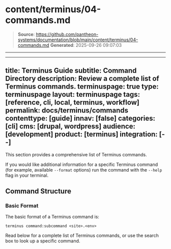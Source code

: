 # content/terminus/04-commands.md

> **Source**: https://github.com/pantheon-systems/documentation/blob/main/content/terminus/04-commands.md
> **Generated**: 2025-09-26 09:07:03

---

---
title: Terminus Guide
subtitle: Command Directory
description: Review a complete list of Terminus commands.
terminuspage: true
type: terminuspage
layout: terminuspage
tags: [reference, cli, local, terminus, workflow]
permalink: docs/terminus/commands
contenttype: [guide]
innav: [false]
categories: [cli]
cms: [drupal, wordpress]
audience: [development]
product: [terminus]
integration: [--]
---

This section provides a comprehensive list of Terminus commands.

<Alert title="Note" type="info">

If you would like additional information for a specific Terminus command (for example, available `--format` options) run the command with the `--help` flag in your terminal.

</Alert>

## Command Structure

### Basic Format

The basic format of a Terminus command is:

```bash{promptUser: user}
terminus command:subcommand <site>.<env>
```

Read below for a complete list of Terminus commands, or use the search box to look up a specific command.

<Commands />